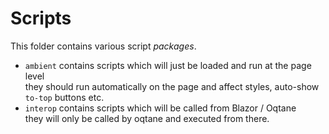 # Scripts

This folder contains various script _packages_.

* `ambient` contains scripts which will just be loaded and run at the page level  
  they should run automatically on the page and affect styles, auto-show `to-top` buttons etc.
* `interop` contains scripts which will be called from Blazor / Oqtane  
  they will only be called by oqtane and executed from there.